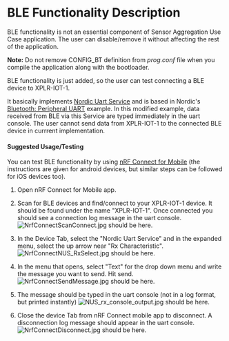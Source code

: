 # BLE Functionality Description

BLE functionality is not an essential component of Sensor Aggregation Use Case application. The user can disable/remove it without affecting the rest of the application.

**Note:** Do not remove CONFIG_BT definition from *prog.conf* file when you compile the application along with the bootloader. 

BLE functionality is just added, so the user can test connecting a BLE device to XPLR-IOT-1.

It basically implements [Nordic Uart Service](https://developer.nordicsemi.com/nRF_Connect_SDK/doc/1.5.1/nrf/include/bluetooth/services/nus.html#nus-service-readme) and is based in Nordic's [Bluetooth: Peripheral UART](https://developer.nordicsemi.com/nRF_Connect_SDK/doc/1.5.1/nrf/samples/bluetooth/peripheral_uart/README.html) example. In this modified example, data received from BLE via this Service are typed immediately in the uart console. The user cannot send data from XPLR-IOT-1 to the connected BLE device in currrent implementation.

#### Suggested Usage/Testing

You can test BLE functionality by using [nRF Connect for Mobile](https://play.google.com/store/apps/details?id=no.nordicsemi.android.mcp&hl=el&gl=US) (the instructions are given for android devices, but similar steps can be followed for iOS devices too).

1. Open nRF Connect for Mobile app.
2. Scan for BLE devices and find/connect to your XPLR-IOT-1 device. It should be found under the name "XPLR-IOT-1". Once connected you should see a connection log message in the uart console.
![NrfConnectScanConnect.jpg should be here.](../../../readme_images/NrfConnectScanConnect.jpg "NrfConnectScanConnect.jpg")

3. In the Device Tab, select the "Nordic Uart Service" and in the expanded menu, select the up arrow near "Rx Characteristic".
![NrfConnectNUS_RxSelect.jpg should be here.](../../../readme_images/NrfConnectNUS_RxSelect.jpg "NrfConnectNUS_RxSelect.jpg")

4. In the menu that opens, select "Text" for the drop down menu and write the message you want to send. Hit send.
![NrfConnectSendMessage.jpg should be here.](../../../readme_images/NrfConnectSendMessage.jpg "NrfConnectSendMessage.jpg")

5. The message should be typed in the uart console (not in a log format, but printed instantly)
![NUS_rx_console_output.jpg should be here.](../../../readme_images/NUS_rx_console_output.jpg "NUS_rx_console_output.jpg")

6. Close the device Tab from nRF Connect mobile app to disconnect. A disconnection log message should appear in the uart console.
![NrfConnectDisconnect.jpg should be here.](../../../readme_images/NrfConnectDisconnect.jpg "NrfConnectDisconnect.jpg")
